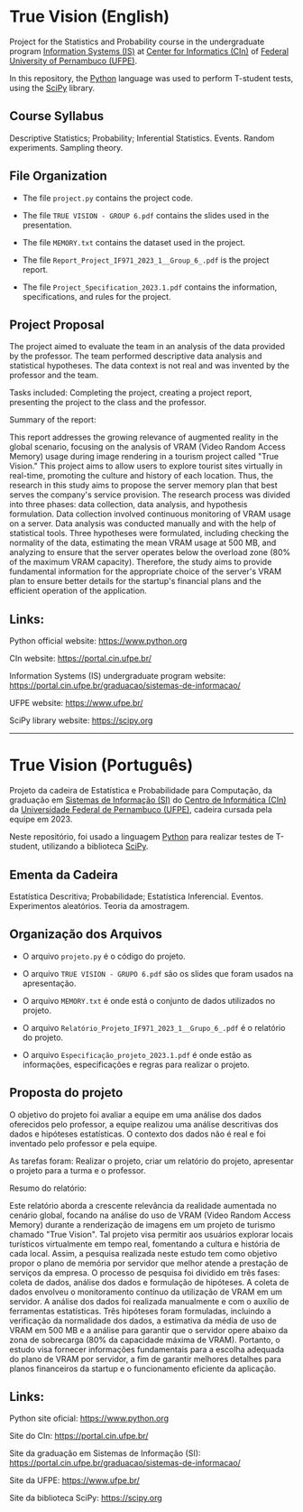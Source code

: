 # True Vision (English)

Project for the Statistics and Probability course in the undergraduate program [Information Systems (IS)](https://portal.cin.ufpe.br/graduacao/sistemas-de-informacao/) at [Center for Informatics (CIn)](https://portal.cin.ufpe.br/) of [Federal University of Pernambuco (UFPE)](https://www.ufpe.br/).

In this repository, the [Python](https://www.python.org) language was used to perform T-student tests, using the [SciPy](https://scipy.org) library.

## Course Syllabus

Descriptive Statistics; Probability; Inferential Statistics. Events. Random experiments. Sampling theory.

## File Organization

- The file `project.py` contains the project code.

- The file `TRUE VISION - GROUP 6.pdf` contains the slides used in the presentation.

- The file `MEMORY.txt` contains the dataset used in the project.

- The file `Report_Project_IF971_2023_1__Group_6_.pdf` is the project report.

- The file `Project_Specification_2023.1.pdf` contains the information, specifications, and rules for the project.

## Project Proposal

The project aimed to evaluate the team in an analysis of the data provided by the professor. The team performed descriptive data analysis and statistical hypotheses. The data context is not real and was invented by the professor and the team.

Tasks included: Completing the project, creating a project report, presenting the project to the class and the professor.

Summary of the report:

This report addresses the growing relevance of augmented reality in the global scenario, focusing on the analysis of VRAM (Video Random Access Memory) usage during image rendering in a tourism project called "True Vision." This project aims to allow users to explore tourist sites virtually in real-time, promoting the culture and history of each location. Thus, the research in this study aims to propose the server memory plan that best serves the company's service provision. The research process was divided into three phases: data collection, data analysis, and hypothesis formulation. Data collection involved continuous monitoring of VRAM usage on a server. Data analysis was conducted manually and with the help of statistical tools. Three hypotheses were formulated, including checking the normality of the data, estimating the mean VRAM usage at 500 MB, and analyzing to ensure that the server operates below the overload zone (80% of the maximum VRAM capacity). Therefore, the study aims to provide fundamental information for the appropriate choice of the server's VRAM plan to ensure better details for the startup's financial plans and the efficient operation of the application.

## Links:

Python official website: https://www.python.org

CIn website: https://portal.cin.ufpe.br/

Information Systems (IS) undergraduate program website: https://portal.cin.ufpe.br/graduacao/sistemas-de-informacao/

UFPE website: https://www.ufpe.br/

SciPy library website: https://scipy.org

*******
# True Vision (Português)

Projeto da cadeira de Estatística e Probabilidade para Computação, da graduação em [Sistemas de Informação (SI)](https://portal.cin.ufpe.br/graduacao/sistemas-de-informacao/) do [Centro de Informática (CIn)](https://portal.cin.ufpe.br/) da [Universidade Federal de Pernambuco (UFPE)](https://www.ufpe.br/), cadeira cursada pela equipe em 2023.

Neste repositório, foi usado a linguagem [Python](https://www.python.org) para realizar testes de T-student, utilizando a biblioteca [SciPy](https://scipy.org). 

## Ementa da Cadeira

Estatística Descritiva; Probabilidade; Estatística Inferencial. Eventos. Experimentos aleatórios. Teoria da amostragem.

## Organização dos Arquivos

- O arquivo `projeto.py` é o código do projeto.

- O arquivo `TRUE VISION - GRUPO 6.pdf` são os slides que foram usados na apresentação.

- O arquivo `MEMORY.txt` é onde está o conjunto de dados utilizados no projeto.

- O arquivo `Relatório_Projeto_IF971_2023_1__Grupo_6_.pdf` é o relatório do projeto.

- O arquivo `Especificação_projeto_2023.1.pdf` é onde estão as informações, especificações e regras para realizar o projeto.

## Proposta do projeto

O objetivo do projeto foi avaliar a equipe em uma análise dos dados oferecidos pelo professor, a equipe realizou uma análise descritivas dos dados e hipóteses estatísticas. O contexto dos dados não é real e foi inventado pelo professor e pela equipe.

As tarefas foram: Realizar o projeto, criar um relatório do projeto, apresentar o projeto para a turma e o professor.

Resumo do relatório:

Este relatório aborda a crescente relevância da realidade aumentada no cenário global, focando na análise do uso de VRAM (Video Random Access Memory) durante a renderização de imagens em um projeto de turismo chamado "True Vision". Tal projeto visa permitir aos
usuários explorar locais turísticos virtualmente em tempo real, fomentando a cultura e história de cada local. Assim, a pesquisa realizada neste estudo tem como objetivo propor o plano de memória por servidor que melhor atende a prestação de serviços da empresa. O processo de pesquisa foi dividido em três fases: coleta de dados, análise dos dados e formulação de hipóteses. A coleta de dados envolveu o monitoramento contínuo da utilização de VRAM em um servidor. A análise dos dados foi realizada manualmente e com o auxílio de ferramentas estatísticas. Três hipóteses foram formuladas, incluindo a verificação da normalidade dos dados, a estimativa da média de uso de VRAM em 500 MB e a análise para garantir que o servidor opere abaixo da zona de sobrecarga (80% da capacidade máxima de VRAM). Portanto, o estudo visa fornecer informações fundamentais para a escolha adequada do plano de VRAM por servidor, a fim de garantir melhores detalhes para planos financeiros da startup e o funcionamento eficiente da aplicação.

## Links:

Python site oficial: https://www.python.org

Site do CIn: https://portal.cin.ufpe.br/

Site da graduação em Sistemas de Informação (SI): https://portal.cin.ufpe.br/graduacao/sistemas-de-informacao/

Site da UFPE: https://www.ufpe.br/

Site da biblioteca SciPy: https://scipy.org
